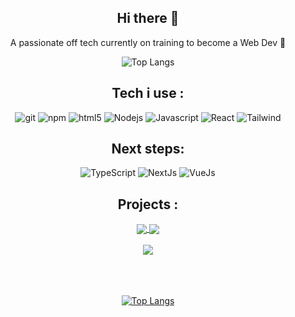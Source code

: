 <div align="center">
  <h2>Hi there 👋</h2>
  <p>A passionate off tech currently on training to become a Web Dev 💪</p>

  ![Top Langs](https://github-readme-stats-git-masterrstaa-rickstaa.vercel.app/api/top-langs/?username=Suprium&theme=dracula)
 <h2>Tech i use : </h2>
  <img alt="git" src="https://img.icons8.com/?size=48&id=20906&format=png" />
  <img alt="npm" src="https://img.icons8.com/?size=48&id=QERhMe8qpblP&format=png"/>
  <img alt="html5" src="https://img.icons8.com/?size=48&id=20909&format=png" />
  <img alt="Nodejs" src="https://img.icons8.com/?size=48&id=hsPbhkOH4FMe&format=png"/>
  <img alt="Javascript" src="https://img.icons8.com/?size=48&id=108784&format=png" />
  <img alt="React" src="https://img.icons8.com/?size=48&id=VXQrhy9fWtm1&format=png" />
  <img alt="Tailwind" src="https://img.icons8.com/?size=48&id=4PiNHtUJVbLs&format=png" />
  
 <h2>Next steps: </h2>
 <img alt="TypeScript" src="https://img.icons8.com/?size=48&id=uJM6fQYqDaZK&format=png" />
 <img alt="NextJs" src="https://img.icons8.com/?size=48&id=yUdJlcKanVbh&format=png" />
 <img alt="VueJs" src="https://img.icons8.com/?size=48&id=rY6agKizO9eb&format=png" />

</div>
<h2 align="center">Projects :</h2>

<div  align="center">
  <a href="https://github.com/Suprium/suprium.gitHub.io">
    <img align="center" src="https://github-readme-stats.vercel.app/api/pin/?username=suprium&repo=suprium.gitHub.io" />
  </a>

  <a href="https://github.com/Suprium/TimeHub-Project">
    <img align="center" src="https://github-readme-stats.vercel.app/api/pin/?username=suprium&repo=TimeHub-Project" />
  </a>
 
<br />
<br />

  <a href="https://github.com/Cedricsia/World-Catastrophe-Survival">
    <img align="center" src="https://github-readme-stats.vercel.app/api/pin/?username=suprium&repo=World-Catastrophe-Survival" />
  </a>
 
</div>



<div align="center">
<br/>
<br/>
<br/>
  
  [![Top Langs](https://github-readme-stats.vercel.app/api?username=suprium&theme=algolia&show_icons=true)](https://github.com/suprium)
</div>
